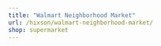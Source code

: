 ```yaml
---
title: "Walmart Neighborhood Market"
url: /hixson/walmart-neighborhood-market/
shop: supermarket
---
```

